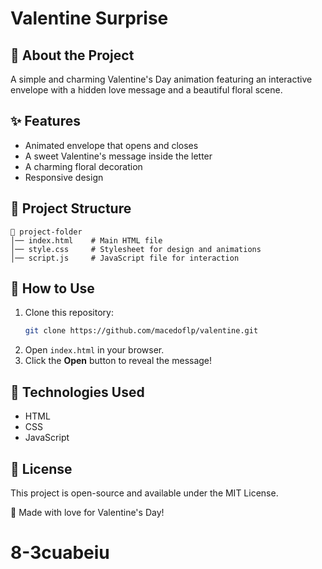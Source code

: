 # Valentine Surprise

## 💌 About the Project

A simple and charming Valentine's Day animation featuring an interactive envelope with a hidden love message and a beautiful floral scene.

## ✨ Features
- Animated envelope that opens and closes
- A sweet Valentine's message inside the letter
- A charming floral decoration
- Responsive design

## 📂 Project Structure
```
📁 project-folder
│── index.html    # Main HTML file
│── style.css     # Stylesheet for design and animations
│── script.js     # JavaScript file for interaction
```

## 🚀 How to Use
1. Clone this repository:
   ```bash
   git clone https://github.com/macedoflp/valentine.git
   ```
2. Open `index.html` in your browser.
3. Click the **Open** button to reveal the message!


## 🔧 Technologies Used
- HTML
- CSS
- JavaScript

## 📝 License
This project is open-source and available under the MIT License.

💖 Made with love for Valentine's Day!

# 8-3cuabeiu
